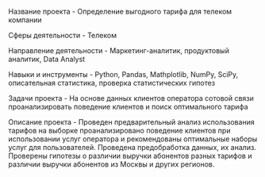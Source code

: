 Название проекта - Определение выгодного тарифа для телеком компании

Сферы деятельности - Телеком

Направление деятельности - Маркетинг-аналитик, продуктовый аналитик, Data Analyst

Навыки и инструменты - Python, Pandas, Mathplotlib, NumPy, SciPy, описательная статистика, проверка статистических гипотез

Задачи проекта - На основе данных клиентов оператора сотовой связи проанализировать поведение клиентов и поиск оптимального тарифа

Описание проекта - Проведен предварительный анализ использования тарифов на выборке проанализировано поведение клиентов при использовании услуг оператора и рекомендованы оптимальные наборы услуг для пользователей. Проведена предобработка данных, их анализ. Проверены гипотезы о различии выручки абонентов разных тарифов и различии выручки абонентов из Москвы и других регионов.
